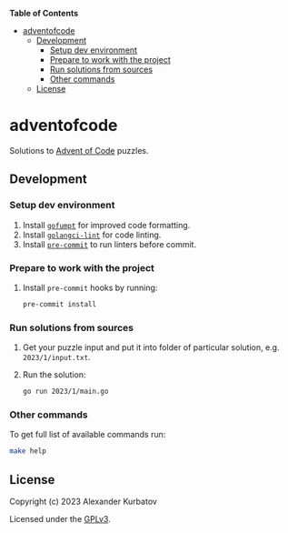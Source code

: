 <!-- markdown-toc start - Don't edit this section. Run M-x markdown-toc-refresh-toc -->
**Table of Contents**

- [adventofcode](#adventofcode)
    - [Development](#development)
        - [Setup dev environment](#setup-dev-environment)
        - [Prepare to work with the project](#prepare-to-work-with-the-project)
        - [Run solutions from sources](#run-solutions-from-sources)
        - [Other commands](#other-commands)
    - [License](#license)

<!-- markdown-toc end -->

# adventofcode
Solutions to [Advent of Code](https://adventofcode.com/) puzzles.

## Development
### Setup dev environment
1. Install [`gofumpt`](https://github.com/mvdan/gofumpt#installation) for improved code formatting.
2. Install [`golangci-lint`](https://golangci-lint.run/usage/install/) for code linting.
3. Install [`pre-commit`](https://pre-commit.com/#install) to run linters before commit.

### Prepare to work with the project
1. Install `pre-commit` hooks by running:
   ```bash
   pre-commit install
   ```

### Run solutions from sources
1. Get your puzzle input and put it into folder of particular solution, e.g. `2023/1/input.txt`.

2. Run the solution:
   ```bash
   go run 2023/1/main.go
   ```

### Other commands
To get full list of available commands run:
```bash
make help
```

## License
Copyright (c) 2023 Alexander Kurbatov

Licensed under the [GPLv3](LICENSE).

